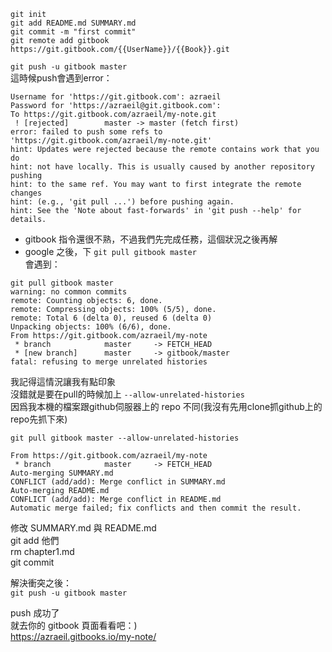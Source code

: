 ```
git init
git add README.md SUMMARY.md
git commit -m "first commit"
git remote add gitbook https://git.gitbook.com/{{UserName}}/{{Book}}.git
```

`git push -u gitbook master`  
這時候push會遇到error：

```
Username for 'https://git.gitbook.com': azraeil
Password for 'https://azraeil@git.gitbook.com':
To https://git.gitbook.com/azraeil/my-note.git
 ! [rejected]        master -> master (fetch first)
error: failed to push some refs to 'https://git.gitbook.com/azraeil/my-note.git'
hint: Updates were rejected because the remote contains work that you do
hint: not have locally. This is usually caused by another repository pushing
hint: to the same ref. You may want to first integrate the remote changes
hint: (e.g., 'git pull ...') before pushing again.
hint: See the 'Note about fast-forwards' in 'git push --help' for details.
```

* gitbook 指令還很不熟，不過我們先完成任務，這個狀況之後再解
* google 之後，下 `git pull gitbook master`  
會遇到：

```
git pull gitbook master
warning: no common commits
remote: Counting objects: 6, done.
remote: Compressing objects: 100% (5/5), done.
remote: Total 6 (delta 0), reused 6 (delta 0)
Unpacking objects: 100% (6/6), done.
From https://git.gitbook.com/azraeil/my-note
 * branch            master     -> FETCH_HEAD
 * [new branch]      master     -> gitbook/master
fatal: refusing to merge unrelated histories
```

我記得這情況讓我有點印象  
沒錯就是要在pull的時候加上 `--allow-unrelated-histories`  
因爲我本機的檔案跟github伺服器上的 repo 不同(我沒有先用clone抓github上的repo先抓下來)  

`git pull gitbook master --allow-unrelated-histories`

```
From https://git.gitbook.com/azraeil/my-note
 * branch            master     -> FETCH_HEAD
Auto-merging SUMMARY.md
CONFLICT (add/add): Merge conflict in SUMMARY.md
Auto-merging README.md
CONFLICT (add/add): Merge conflict in README.md
Automatic merge failed; fix conflicts and then commit the result.
```

修改 SUMMARY.md 與 README.md  
git add 他們  
rm chapter1.md  
git commit  

解決衝突之後：  
`git push -u gitbook master`

push 成功了  
就去你的 gitbook 頁面看看吧：)  
https://azraeil.gitbooks.io/my-note/
